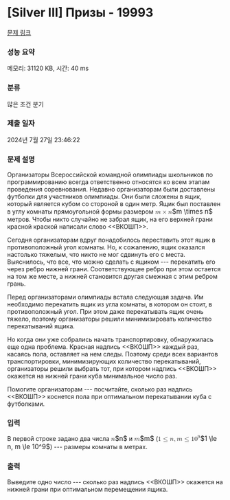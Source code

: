 # [Silver III] Призы - 19993 

[문제 링크](https://www.acmicpc.net/problem/19993) 

### 성능 요약

메모리: 31120 KB, 시간: 40 ms

### 분류

많은 조건 분기

### 제출 일자

2024년 7월 27일 23:46:22

### 문제 설명

<p>Организаторы Всероссийской командной олимпиады школьников по программированию всегда ответственно относятся ко всем этапам проведения соревнования. Недавно организаторам были доставлены футболки для участников олимпиады. Они были сложены в ящик, который является кубом со стороной в один метр. Ящик был поставлен в углу комнаты прямоугольной формы размером <mjx-container class="MathJax" jax="CHTML" style="font-size: 109%; position: relative;"><mjx-math class="MJX-TEX" aria-hidden="true"><mjx-mi class="mjx-i"><mjx-c class="mjx-c1D45A TEX-I"></mjx-c></mjx-mi><mjx-mo class="mjx-n" space="3"><mjx-c class="mjx-cD7"></mjx-c></mjx-mo><mjx-mi class="mjx-i" space="3"><mjx-c class="mjx-c1D45B TEX-I"></mjx-c></mjx-mi></mjx-math><mjx-assistive-mml unselectable="on" display="inline"><math xmlns="http://www.w3.org/1998/Math/MathML"><mi>m</mi><mo>×</mo><mi>n</mi></math></mjx-assistive-mml><span aria-hidden="true" class="no-mathjax mjx-copytext">$m \times n$</span></mjx-container> метров. Чтобы никто случайно не забрал ящик, на его верхней грани красной краской написали слово <<ВКОШП>>.</p>

<p>Сегодня организаторам вдруг понадобилось переставить этот ящик в противоположный угол комнаты. Но, к сожалению, ящик оказался настолько тяжелым, что никто не мог сдвинуть его с места. Выяснилось, что все, что можно сделать с ящиком --- перекатить его через ребро нижней грани. Соответствующее ребро при этом остается на том же месте, а нижней становится другая смежная с этим ребром грань.</p>

<p>Перед организаторами олимпиады встала следующая задача. Им необходимо перекатить ящик из угла комнаты, в котором он стоит, в противоположный угол. При этом даже перекатывать ящик очень тяжело, поэтому организаторы решили минимизировать количество перекатываний ящика. </p>

<p>Но когда они уже собрались начать транспортировку, обнаружилась еще одна проблема. Красная надпись <<ВКОШП>> каждый раз, касаясь пола, оставляет на нем следы. Поэтому среди всех вариантов транспортировки, минимизирующих количество перекатываний, организаторы решили выбрать тот, при котором надпись <<ВКОШП>> окажется на нижней грани куба минимальное число раз.</p>

<p>Помогите организаторам --- посчитайте, сколько раз надпись <<ВКОШП>> коснется пола при оптимальном перекатывании куба с футболками.</p>

### 입력 

 <p>В первой строке задано два числа <mjx-container class="MathJax" jax="CHTML" style="font-size: 109%; position: relative;"><mjx-math class="MJX-TEX" aria-hidden="true"><mjx-mi class="mjx-i"><mjx-c class="mjx-c1D45B TEX-I"></mjx-c></mjx-mi></mjx-math><mjx-assistive-mml unselectable="on" display="inline"><math xmlns="http://www.w3.org/1998/Math/MathML"><mi>n</mi></math></mjx-assistive-mml><span aria-hidden="true" class="no-mathjax mjx-copytext">$n$</span></mjx-container> и <mjx-container class="MathJax" jax="CHTML" style="font-size: 109%; position: relative;"><mjx-math class="MJX-TEX" aria-hidden="true"><mjx-mi class="mjx-i"><mjx-c class="mjx-c1D45A TEX-I"></mjx-c></mjx-mi></mjx-math><mjx-assistive-mml unselectable="on" display="inline"><math xmlns="http://www.w3.org/1998/Math/MathML"><mi>m</mi></math></mjx-assistive-mml><span aria-hidden="true" class="no-mathjax mjx-copytext">$m$</span></mjx-container> (<mjx-container class="MathJax" jax="CHTML" style="font-size: 109%; position: relative;"><mjx-math class="MJX-TEX" aria-hidden="true"><mjx-mn class="mjx-n"><mjx-c class="mjx-c31"></mjx-c></mjx-mn><mjx-mo class="mjx-n" space="4"><mjx-c class="mjx-c2264"></mjx-c></mjx-mo><mjx-mi class="mjx-i" space="4"><mjx-c class="mjx-c1D45B TEX-I"></mjx-c></mjx-mi><mjx-mo class="mjx-n"><mjx-c class="mjx-c2C"></mjx-c></mjx-mo><mjx-mi class="mjx-i" space="2"><mjx-c class="mjx-c1D45A TEX-I"></mjx-c></mjx-mi><mjx-mo class="mjx-n" space="4"><mjx-c class="mjx-c2264"></mjx-c></mjx-mo><mjx-msup space="4"><mjx-mn class="mjx-n"><mjx-c class="mjx-c31"></mjx-c><mjx-c class="mjx-c30"></mjx-c></mjx-mn><mjx-script style="vertical-align: 0.393em;"><mjx-mn class="mjx-n" size="s"><mjx-c class="mjx-c39"></mjx-c></mjx-mn></mjx-script></mjx-msup></mjx-math><mjx-assistive-mml unselectable="on" display="inline"><math xmlns="http://www.w3.org/1998/Math/MathML"><mn>1</mn><mo>≤</mo><mi>n</mi><mo>,</mo><mi>m</mi><mo>≤</mo><msup><mn>10</mn><mn>9</mn></msup></math></mjx-assistive-mml><span aria-hidden="true" class="no-mathjax mjx-copytext">$1 \le n, m \le 10^9$</span></mjx-container>) --- размеры комнаты в метрах.</p>

### 출력 

 <p>Выведите одно число --- сколько раз надпись <<ВКОШП>> окажется на нижней грани при оптимальном перемещении ящика.</p>

